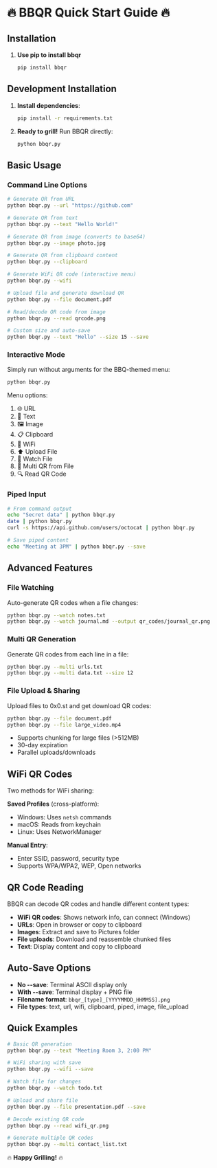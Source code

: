 # 🔥 BBQR Quick Start Guide 🔥

## Installation

1. **Use pip to install bbqr**
   ```bash
   pip install bbqr
   ```

## Development Installation

1. **Install dependencies**:

   ```bash
   pip install -r requirements.txt
   ```

2. **Ready to grill!** Run BBQR directly:
   ```bash
   python bbqr.py
   ```

## Basic Usage

### Command Line Options

```bash
# Generate QR from URL
python bbqr.py --url "https://github.com"

# Generate QR from text
python bbqr.py --text "Hello World!"

# Generate QR from image (converts to base64)
python bbqr.py --image photo.jpg

# Generate QR from clipboard content
python bbqr.py --clipboard

# Generate WiFi QR code (interactive menu)
python bbqr.py --wifi

# Upload file and generate download QR
python bbqr.py --file document.pdf

# Read/decode QR code from image
python bbqr.py --read qrcode.png

# Custom size and auto-save
python bbqr.py --text "Hello" --size 15 --save
```

### Interactive Mode

Simply run without arguments for the BBQ-themed menu:

```bash
python bbqr.py
```

Menu options:

1. 🌐 URL
2. 📝 Text
3. 🖼️ Image
4. 📋 Clipboard
5. 🛜 WiFi
6. ⬆️ Upload File
7. 👀 Watch File
8. 📂 Multi QR from File
9. 🔍 Read QR Code

### Piped Input

```bash
# From command output
echo "Secret data" | python bbqr.py
date | python bbqr.py
curl -s https://api.github.com/users/octocat | python bbqr.py

# Save piped content
echo "Meeting at 3PM" | python bbqr.py --save
```

## Advanced Features

### File Watching

Auto-generate QR codes when a file changes:

```bash
python bbqr.py --watch notes.txt
python bbqr.py --watch journal.md --output qr_codes/journal_qr.png
```

### Multi QR Generation

Generate QR codes from each line in a file:

```bash
python bbqr.py --multi urls.txt
python bbqr.py --multi data.txt --size 12
```

### File Upload & Sharing

Upload files to 0x0.st and get download QR codes:

```bash
python bbqr.py --file document.pdf
python bbqr.py --file large_video.mp4
```

- Supports chunking for large files (>512MB)
- 30-day expiration
- Parallel uploads/downloads

## WiFi QR Codes

Two methods for WiFi sharing:

**Saved Profiles** (cross-platform):

- Windows: Uses `netsh` commands
- macOS: Reads from keychain
- Linux: Uses NetworkManager

**Manual Entry**:

- Enter SSID, password, security type
- Supports WPA/WPA2, WEP, Open networks

## QR Code Reading

BBQR can decode QR codes and handle different content types:

- **WiFi QR codes**: Shows network info, can connect (Windows)
- **URLs**: Open in browser or copy to clipboard
- **Images**: Extract and save to Pictures folder
- **File uploads**: Download and reassemble chunked files
- **Text**: Display content and copy to clipboard

## Auto-Save Options

- **No --save**: Terminal ASCII display only
- **With --save**: Terminal display + PNG file
- **Filename format**: `bbqr_[type]_[YYYYMMDD_HHMMSS].png`
- **File types**: text, url, wifi, clipboard, piped, image, file_upload

## Quick Examples

```bash
# Basic QR generation
python bbqr.py --text "Meeting Room 3, 2:00 PM"

# WiFi sharing with save
python bbqr.py --wifi --save

# Watch file for changes
python bbqr.py --watch todo.txt

# Upload and share file
python bbqr.py --file presentation.pdf --save

# Decode existing QR code
python bbqr.py --read wifi_qr.png

# Generate multiple QR codes
python bbqr.py --multi contact_list.txt
```

🔥 **Happy Grilling!** 🔥
